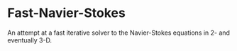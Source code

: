 # Fast-Navier-Stokes
An attempt at a fast iterative solver to the Navier-Stokes equations in 2- and eventually 3-D.
